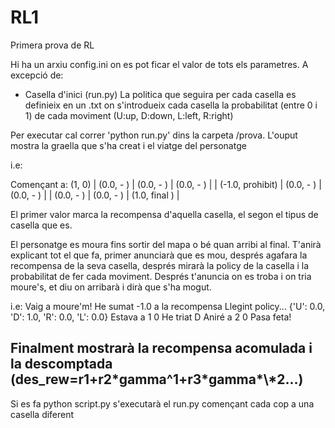 # RL1
Primera prova de RL

Hi ha un arxiu config.ini on es pot ficar el valor de tots els parametres. A excepció de:
 - Casella d'inici (run.py)
La politica que seguira per cada casella es definieix en un .txt on s'introdueix cada casella la probabilitat (entre 0 i 1) de cada moviment (U:up, D:down, L:left, R:right)

Per executar cal correr 'python run.py' dins la carpeta /prova. L'ouput mostra la graella que s'ha creat i el viatge del personatge

i.e:

Començant a: (1, 0)
| (0.0,     -    ) | (0.0,     -    ) | (0.0,     -    ) |
| (-1.0,  prohibit) | (0.0,     -    ) | (0.0,     -    ) |
| (0.0,     -    ) | (0.0,     -    ) | (1.0,   final  ) |

El primer valor marca la recompensa d'aquella casella, el segon el tipus de casella que es.

El personatge es moura fins sortir del mapa o bé quan arribi al final. T'anirà explicant tot el que fa, primer anunciarà que es mou, després agafara la recompensa de la seva casella, després mirarà la policy de la casella i la probabilitat de fer cada moviment. Després t'anuncia on es troba i on tria moure's, et diu on arribarà i dirà que s'ha mogut.

i.e:
Vaig a moure'm!
He sumat -1.0 a la recompensa
Llegint policy...
{'U': 0.0, 'D': 1.0, 'R': 0.0, 'L': 0.0}
Estava a 1 0
He triat  D
Aniré a 2 0
Pasa feta!

Finalment mostrarà la recompensa acomulada i la descomptada (des_rew=r1+r2\*gamma^1+r3\*gamma*\\*2...)
-----------

Si es fa python script.py s'executarà el run.py començant cada cop a una casella diferent